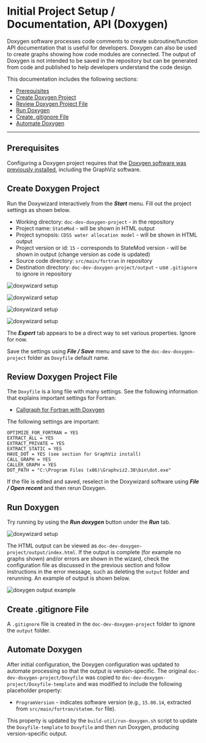 # Initial Project Setup / Documentation, API (Doxygen) #

Doxygen software processes code comments to create subroutine/function API documentation that is useful for developers.
Doxygen can also be used to create graphs showing how code modules are connected.
The output of Doxygen is not intended to be saved in the repository but can be generated from code
and published to help developers understand the code design.

This documentation includes the following sections:

* [Prerequisites](#prerequisites)
* [Create Doxygen Project](#create-doxygen-project)
* [Review Doxygen Project File](#review-doxygen-project-file)
* [Run Doxygen](#run-doxygen)
* [Create .gitignore File](#create-gitignore-file)
* [Automate Doxygen](#automate-doxygen)

-----------------

## Prerequisites ##

Configuring a Doxygen project requires that the [Doxygen software was previously installed](../dev-env/doxygen/),
including the GraphViz software.

## Create Doxygen Project ##

Run the Doxywizard interactively from the ***Start*** menu.  Fill out the project settings as shown below.

* Working directory: `doc-dev-doxygen-project` - in the repository
* Project name: `StateMod` - will be shown in HTML output
* Project synopsis: `CDSS water allocation model` - will be shown in HTML output
* Project version or id: `15` - corresponds to StateMod version - will be shown in output (change version as code is updated)
* Source code directory: `src/main/fortran` in repository
* Destination directory: `doc-dev-doxygen-project/output` - use `.gitignore` to ignore in repository

![doxywizard setup](doc-doxygen-images/doxywizard-project-1.png)

![doxywizard setup](doc-doxygen-images/doxywizard-project-2.png)

![doxywizard setup](doc-doxygen-images/doxywizard-project-3.png)

![doxywizard setup](doc-doxygen-images/doxywizard-project-4.png)

The ***Expert*** tab appears to be a direct way to set various properties.  Ignore for now.

Save the settings using ***File / Save*** menu and save to the `doc-dev-doxygen-project` folder as `Doxyfile` default name.

## Review Doxygen Project File ##

The `Doxyfile` is a long file with many settings.  See the following information that explains important settings for Fortran:

* [Callgraph for Fortran with Doxygen](http://www.softeng-support.ac.uk/documents/2013/06/05/fortran-callgraph-doxygen.html)

The following settings are important:

```text
OPTIMIZE_FOR_FORTRAN = YES
EXTRACT_ALL = YES
EXTRACT_PRIVATE = YES
EXTRACT_STATIC = YES
HAVE_DOT = YES (see section for GraphViz install)
CALL_GRAPH = YES
CALLER_GRAPH = YES
DOT_PATH = "C:\Program Files (x86)\Graphviz2.38\bin\dot.exe"

```

If the file is edited and saved, reselect in the Doxywizard software using ***File / Open recent*** and then rerun Doxygen.

## Run Doxygen ##

Try running by using the ***Run doxygen*** button under the ***Run*** tab.

![doxywizard setup](doc-doxygen-images/doxywizard-run-1.png)

The HTML output can be viewed as `doc-dev-doxygen-project/output/index.html`.
If the output is complete (for example no graphs shown) and/or errors are shown in the wizard, check the configuration file
as discussed in the previous section and follow instructions in the error message, such as
deleting the `output` folder and rerunning.  An example of output is shown below.

![doxygen output example](doc-doxygen-images/doxygen-output-example.png)

## Create .gitignore File ##

A `.gitignore` file is created in the `doc-dev-doxygen-project` folder to ignore the `output` folder.


## Automate Doxygen

After initial configuration, the Doxygen configuration was updated to automate processing
so that the output is version-specific.
The original `doc-dev-doxygen-project/Doxyfile` was copied to
`doc-dev-doxygen-project/Doxyfile-template` and was modified to include the following placeholder property:

* `ProgramVersion` - indicates software version (e.g., `15.00.14`, extracted from `src/main/fortran/statem.for` file).

This property is updated by the `build-util/run-doxygen.sh` script to update the `Doxyfile-template`
to `Doxyfile` and then run Doxygen, producing version-specific output.

